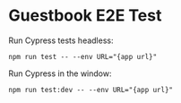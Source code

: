 # Guestbook E2E Test

Run Cypress tests headless:
```
npm run test -- --env URL="{app url}"
```

Run Cypress in the window:
```
npm run test:dev -- --env URL="{app url}"
```
